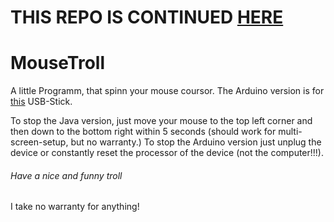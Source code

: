 # THIS REPO IS CONTINUED [HERE](http://git.mrbesen.de/mrbesen/MauseTroll)


# MouseTroll
A little Programm, that spinn your mouse coursor.
The Arduino version is for [this](http://digistump.com/products/1) USB-Stick.

To stop the Java version, just move your mouse to the top left corner and then down to the bottom right within 5 seconds
(should work for multi-screen-setup, but no warranty.)
To stop the Arduino version just unplug the device or constantly reset the processor of the device (not the computer!!!).

###### Have a nice and funny troll

I take no warranty for anything!
